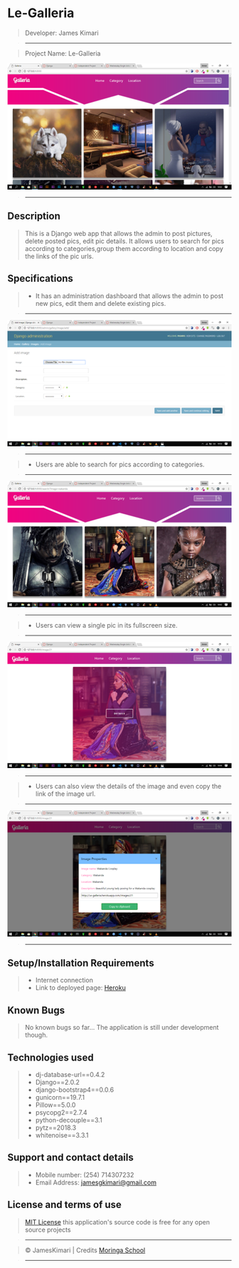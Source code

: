 # Le-Galleria

> Developer: James Kimari

> --------------------------------------------------------------------------------

> Project Name: Le-Galleria

![Pitchez Web App](/static/imgs/home.png)

> --------------------------------------------------------------------------------

## Description

> This is a Django web app that allows the admin to post pictures, delete posted pics, edit pic details. It allows users to search for pics according to categories,group them according to location and copy the links of the pic urls.

## Specifications
> - It has an administration dashboard that allows the admin to post new pics, edit them and delete existing pics.

> --------------------------------------------------------------------------------

![Pitchez Web App](/static/imgs/admin.png)


> --------------------------------------------------------------------------------

> - Users are able to search for pics according to categories.

> --------------------------------------------------------------------------------


![Pitchez Web App](/static/imgs/search.png)

> --------------------------------------------------------------------------------


> - Users can view a single pic in its fullscreen size.

> --------------------------------------------------------------------------------


![Pitchez Web App](/static/imgs/single.png)

> --------------------------------------------------------------------------------

> - Users can also view the details of the image and even copy the link of the image url.

> --------------------------------------------------------------------------------


![Pitchez Web App](/static/imgs/details.png)

> --------------------------------------------------------------------------------

## Setup/Installation Requirements

> - Internet connection
> - Link to deployed page: [Heroku](Le-Galleria.herokuapp.com)

## Known Bugs

> No known bugs so far... The application is still under development though.

## Technologies used
> - dj-database-url==0.4.2
> - Django==2.0.2
> - django-bootstrap4==0.0.6
> - gunicorn==19.7.1
> - Pillow==5.0.0
> - psycopg2==2.7.4
> - python-decouple==3.1
> - pytz==2018.3
> - whitenoise==3.3.1

## Support and contact details

> - Mobile number: (254) 714307232
> - Email Address: jamesgkimari@gmail.com

## License and terms of use

> [MIT License](license) this application's source code is free for any open source projects

> --------------------------------------------------------------------------------

> © JamesKimari | Credits [Moringa School](https://moringaschool.com/)

> --------------------------------------------------------------------------------
